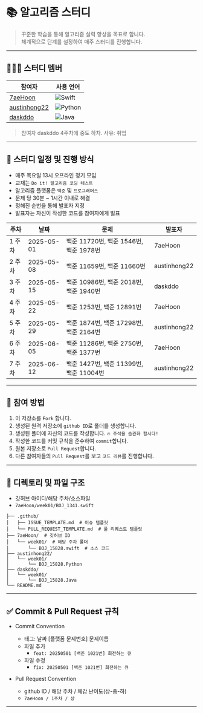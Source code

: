 # 📚 알고리즘 스터디 

> 꾸준한 학습을 통해 알고리즘 실력 향상을 목표로 합니다.  
> 체계적으로 단계를 설정하여 매주 스터디를 진행합니다.

---

## 🙋🏻‍♂️ 스터디 멤버

| 참여자        | 사용 언어               |
| ------------- | ----------------------- |
| [7aeHoon](https://github.com/7aeHoon)       | ![Swift](https://img.shields.io/badge/Swift-FA7343?style=flat&logo=swift&logoColor=white)           |
| [austinhong22](https://github.com/austinhong22)   | ![Python](https://img.shields.io/badge/Python-3776AB?style=flat&logo=python&logoColor=white)                    |
| [daskddo](https://github.com/daskddo)       | ![Java](https://img.shields.io/badge/Java-007396?style=flat&logo=java&logoColor=white)        |

> 참여자 daskddo 4주차에 중도 하차. 사유: 취업

--- 

## 📅 스터디 일정 및 진행 방식

- 매주 목요일 13시 오프라인 정기 모임
- 교재는 `Do it! 알고리즘 코딩 테스트` 
- 알고리즘 플랫폼은 `백준` 및 `프로그래머스`
- 문제 당 30분 ~ 1시간 이내로 해결
- 정해진 순번을 통해 발표자 지정
- 발표자는 자신이 작성한 코드를 참여자에게 빌표

| 주차  | 날짜         | 문제       | 발표자       |
| --- | ---------- | ----------- | --------- |
| 1 주차 | 2025-05-01 | 백준 11720번, 백준 1546번, 백준 1978번  | 7aeHoon |
| 2 주차 | 2025-05-08 | 백준 11659번, 백준 11660번 | austinhong22 |
| 3 주차 | 2025-05-15 | 백준 10986번, 백준 2018번, 백준 1940번 | daskddo |
| 4 주차 | 2025-05-22 | 백준 1253번, 백준 12891번 | 7aeHoon |
| 5 주차 | 2025-05-29 | 백준 1874번, 백준 17298번, 백준 2164번 | austinhong22 |
| 6 주차 | 2025-06-05 | 백준 11286번, 백준 2750번, 백준 1377번 | 7aeHoon |
| 7 주차 | 2025-06-12 | 백준 1427번, 백준 11399번, 백준 11004번 | austinhong22 |

---

## 📌 참여 방법

1. 이 저장소를 `Fork` 합니다.
2. 생성된 원격 저장소에 `github ID`로 폴더를 생성합니다.
3. 생성된 폴더에 자신의 코드를 작성합니다. `🔥 주석을 습관화 합시다!`
4. 작성한 코드를 커밋 규칙을 준수하여 `commit`합니다.
5. 원본 저장소로 `Pull Request`합니다.
6. 다른 참여자들의 `Pull Request`를 보고 `코드 리뷰`를 진행합니다.

---

## 📁 디렉토리 및 파일 구조

- 깃허브 아이디/해당 주차/소스파일
- `7aeHoon/week01/BOJ_1341.swift`

```
├── .github/
│   ├── ISSUE_TEMPLATE.md  # 이슈 템플릿
│   └── PULL_REQUEST_TEMPLATE.md  # 풀 리퀘스트 템플릿
├── 7aeHoon/  # 깃허브 ID
│   └── week01/  # 해당 주차 폴더
│       └── BOJ_15828.swift  # 소스 코드
├── austinhong22/
│   └── week01/
│       └── BOJ_15828.Python
├── daskddo/
│   └── week01/
│       └── BOJ_15828.Java
└── README.md
```

---

## ✅ Commit & Pull Request 규칙

- Commit Convention
    - 태그: 날짜 [플랫폼 문제번호] 문제이름 
    - 파일 추가
        - `feat: 20250501 [백준 1021번] 회전하는 큐`
    - 파일 수정
        - `fix: 20250501 [백준 1021번] 회전하는 큐`
     
- Pull Request Convention
    -  github ID / 해당 주차 / 체감 난이도(상-중-하)
    -  `7aeHoon / 1주차 / 상` 
---

